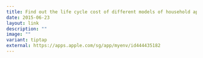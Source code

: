 ```yaml
---
title: Find out the life cycle cost of different models of household appliances
date: 2015-06-23
layout: link
description: ""
image: ""
variant: tiptap
external: https://apps.apple.com/sg/app/myenv/id444435182
---
```

